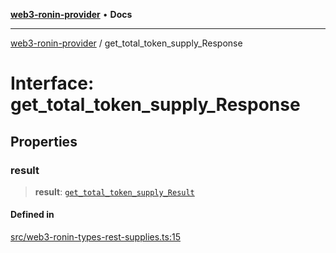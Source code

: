[**web3-ronin-provider**](../README.md) • **Docs**

***

[web3-ronin-provider](../globals.md) / get\_total\_token\_supply\_Response

# Interface: get\_total\_token\_supply\_Response

## Properties

### result

> **result**: [`get_total_token_supply_Result`](get_total_token_supply_Result.md)

#### Defined in

[src/web3-ronin-types-rest-supplies.ts:15](https://github.com/chuacw/web3-ronin-provider/blob/74865f4cc367fda569b2ea12b7ca079db4fcf0a2/src/web3-ronin-types-rest-supplies.ts#L15)
